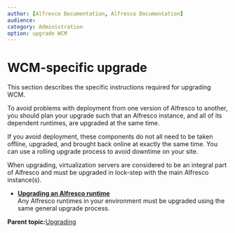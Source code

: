 ```yaml
---
author: [Alfresco Documentation, Alfresco Documentation]
audience: 
category: Administration
option: upgrade WCM
---
```


# WCM-specific upgrade

This section describes the specific instructions required for upgrading WCM.

To avoid problems with deployment from one version of Alfresco to another, you should plan your upgrade such that an Alfresco instance, and all of its dependent runtimes, are upgraded at the same time.

If you avoid deployment, these components do not all need to be taken offline, upgraded, and brought back online at exactly the same time. You can use a rolling upgrade process to avoid downtime on your site.

When upgrading, virtualization servers are considered to be an integral part of Alfresco and must be upgraded in lock-step with the main Alfresco instance\(s\).

-   **[Upgrading an Alfresco runtime](../concepts/upgrade-runtime.md)**  
Any Alfresco runtimes in your environment must be upgraded using the same general upgrade process.

**Parent topic:**[Upgrading](../concepts/ch-upgrade.md)

